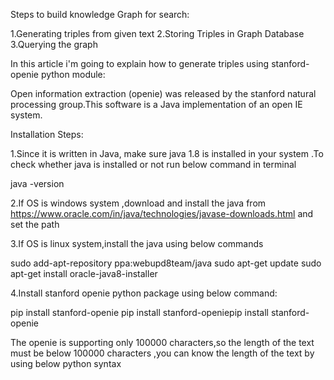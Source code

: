 Steps to build knowledge Graph for search:

1.Generating triples from given text
2.Storing Triples in Graph Database
3.Querying the graph 

In this article i'm going to  explain how to generate triples using stanford-openie python module:

Open information extraction (openie) was released by the stanford natural processing group.This software is a Java implementation of an open IE system.

Installation Steps:

1.Since it is written in Java, make sure java 1.8 is installed in your system .To check whether java is installed or not run below command in terminal

java -version

2.If OS is windows system ,download and install the java from https://www.oracle.com/in/java/technologies/javase-downloads.html and set the path

3.If OS is linux system,install the java using below commands

sudo add-apt-repository ppa:webupd8team/java
sudo apt-get update
sudo apt-get install oracle-java8-installer

4.Install stanford openie python package using below command:

pip install stanford-openie
pip install stanford-openiepip install stanford-openie

The openie is supporting only 100000 characters,so the length of the text must be below 100000 characters ,you can know the length of the text by using below python 
syntax 


